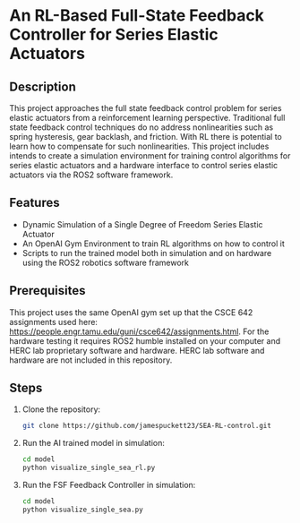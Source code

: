 # An RL-Based Full-State Feedback Controller for Series Elastic Actuators

## Description

This project approaches the full state feedback control problem for series elastic actuators from a reinforcement learning perspective. Traditional full state feedback control techniques do no address nonlinearities such as spring hysteresis, gear backlash, and friction. With RL there is potential to learn how to compensate for such nonlinearities. This project includes intends to create a simulation environment for training control algorithms for series elastic actuators and a hardware interface to control series elastic actuators via the ROS2 software framework. 

## Features

- Dynamic Simulation of a Single Degree of Freedom Series Elastic Actuator
- An OpenAI Gym Environment to train RL algorithms on how to control it
- Scripts to run the trained model both in simulation and on hardware using the ROS2 robotics software framework

## Prerequisites
This project uses the same OpenAI gym set up that the CSCE 642 assignments used here: https://people.engr.tamu.edu/guni/csce642/assignments.html. For the hardware testing it requires ROS2 humble installed on your computer and HERC lab proprietary software and hardware. HERC lab software and hardware are not included in this repository.  

## Steps
1. Clone the repository:
   ```bash
   git clone https://github.com/jamespuckett23/SEA-RL-control.git
2. Run the AI trained model in simulation:
   ```bash
   cd model
   python visualize_single_sea_rl.py
3. Run the FSF Feedback Controller in simulation:
   ```bash
   cd model
   python visualize_single_sea.py
